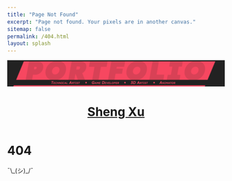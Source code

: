 ```yaml
---
title: "Page Not Found"
excerpt: "Page not found. Your pixels are in another canvas."
sitemap: false
permalink: /404.html
layout: splash
---
```



<div>
    <a href="{{ "/" | relative_url }}" class="site-header-link">
    <header class="site-header">
        <img src="/assets/images/header.png" alt="Header">
        <h1 class="header-title">Sheng Xu</h1>
    </header>
    </a>
</div>



<div class="error-container">
  <h1 class="error-code">404</h1>
  <div class="error-message">¯\_(シ)_/¯</div>
</div>
